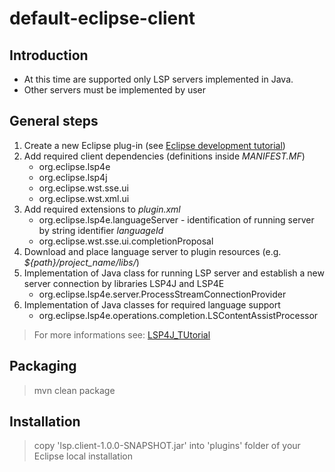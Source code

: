 # default-eclipse-client

## Introduction

- At this time are supported only LSP servers implemented in Java.
- Other servers must be implemented by user 

## General steps 

1. Create a new Eclipse plug-in (see [Eclipse development tutorial](https://www.vogella.com/tutorials/EclipsePlugin/article.html))
2. Add required client dependencies (definitions inside _MANIFEST.MF_)
    - org.eclipse.lsp4e
    - org.eclipse.lsp4j
    - org.eclipse.wst.sse.ui
    - org.eclipse.wst.xml.ui
3. Add required extensions to _plugin.xml_
    - org.eclipse.lsp4e.languageServer - identification of running server by string identifier _languageId_
    - org.eclipse.wst.sse.ui.completionProposal
4. Download and place language server to plugin resources (e.g. _${path}/project_name/libs/_)
5. Implementation of Java class for running LSP server and establish a new server connection by libraries LSP4J and LSP4E
    - org.eclipse.lsp4e.server.ProcessStreamConnectionProvider
6. Implementation of Java classes for required language support
    - org.eclipse.lsp4e.operations.completion.LSContentAssistProcessor

> For more informations see: [LSP4J_TUtorial](https://github.com/LucasBullen/LSP4J_Tutorial)

## Packaging

> mvn clean package

## Installation

> copy 'lsp.client-1.0.0-SNAPSHOT.jar' into 'plugins' folder of your Eclipse local installation
